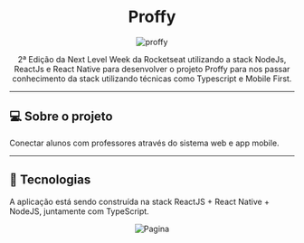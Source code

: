 <h1 align="center">
<br>
Proffy
</h1>

<div align="center" >
  <img src="https://user-images.githubusercontent.com/53954022/89295816-e878d600-d637-11ea-8377-349683a42605.png" alt="proffy">
</div>


<p align="center">
2ª Edição  da Next Level Week da Rocketseat utilizando a stack NodeJs, ReactJs e React Native para desenvolver o projeto Proffy para nos passar conhecimento da stack utilizando técnicas como Typescript e Mobile First.
</p>
<hr />


## 💻  Sobre o projeto 
Conectar alunos com professores através do sistema web e app mobile.

<hr />

## 🚀 Tecnologias 

A aplicação está sendo construída na stack ReactJS + React Native + NodeJS, juntamente com TypeScript.

<div align="center" >
  <img src="https://user-images.githubusercontent.com/53954022/89295880-034b4a80-d638-11ea-95bf-4a29ac64d18e.jpg" alt="Pagina">
</div>

